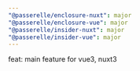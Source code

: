 ```yaml
---
"@passerelle/enclosure-nuxt": major
"@passerelle/enclosure-vue": major
"@passerelle/insider-nuxt": major
"@passerelle/insider-vue": major
---
```


feat: main feature for vue3, nuxt3
